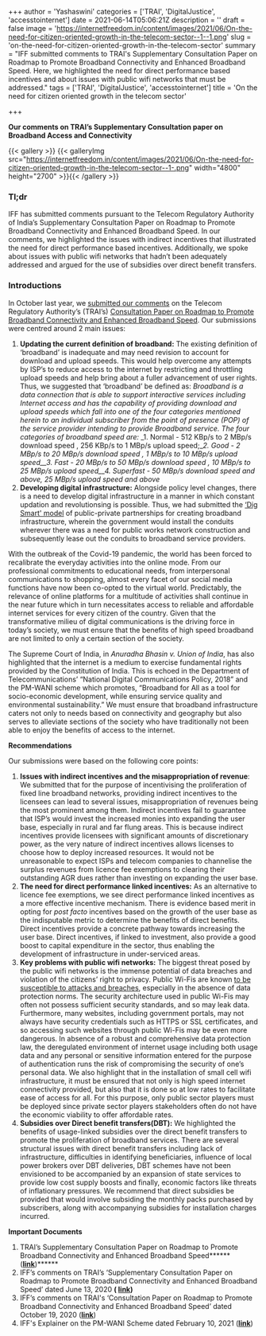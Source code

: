 +++
author = 'Yashaswini'
categories = ['TRAI', 'DigitalJustice', 'accesstointernet']
date = 2021-06-14T05:06:21Z
description = ''
draft = false
image = 'https://internetfreedom.in/content/images/2021/06/On-the-need-for-citizen-oriented-growth-in-the-telecom-sector--1--1.png'
slug = 'on-the-need-for-citizen-oriented-growth-in-the-telecom-sector'
summary = "IFF submitted comments to TRAI's Supplementary Consultation Paper on Roadmap to Promote Broadband Connectivity and Enhanced Broadband Speed. Here, we highlighted the need for direct performance based incentives and about issues with public wifi networks that must be addressed."
tags = ['TRAI', 'DigitalJustice', 'accesstointernet']
title = 'On the need for citizen oriented growth in the telecom sector'

+++


**Our comments on TRAI’s Supplementary Consultation paper on Broadband Access and Connectivity**

>>>> <form><script src="https://checkout.razorpay.com/v1/payment-button.js" data-payment_button_id="pl_HLkgeWGQLMuddp" async> </script> </form>

{{< gallery >}}
{{< galleryImg  src="https://internetfreedom.in/content/images/2021/06/On-the-need-for-citizen-oriented-growth-in-the-telecom-sector--1-.png" width="4800" height="2700" >}}{{< /gallery >}}

### Tl;dr

IFF has submitted comments pursuant to the Telecom Regulatory Authority of India’s  Supplementary Consultation Paper on Roadmap to Promote Broadband Connectivity and Enhanced Broadband Speed. In our comments, we highlighted the issues with indirect incentives that illustrated the need for direct performance based incentives. Additionally, we spoke about issues with public wifi networks that hadn’t been adequately addressed and argued for the use of subsidies over direct benefit transfers.

### Introductions

In October last year, we [submitted our comments](https://internetfreedom.in/read-iffs-comments-on-trais-consultation-paper-on-broadband-access-and-connectivity/) on the Telecom Regulatory Authority’s (TRAI’s) [Consultation Paper on Roadmap to Promote Broadband Connectivity and Enhanced Broadband Speed](https://trai.gov.in/consultation-paper-roadmap-promote-broadband-connectivity-and-enhanced-broadband-speed). Our submissions were centred around 2 main issues:

1. **Updating the current definition of broadband:** The existing definition of ‘broadband’ is inadequate and may need revision to account for download and upload speeds. This would help overcome any attempts by ISP’s to reduce access to the internet by restricting and throttling upload speeds and help bring about a fuller advancement of user rights. Thus, we suggested that ‘broadband’ be defined as: _Broadband is a data connection that is able to support interactive services including Internet access and has the capability of providing download and upload speeds which fall into one of the four categories mentioned herein to an individual subscriber from the point of presence (POP) of the service provider intending to provide Broadband service. The four categories of broadband speed are:_ _1. Normal - 512 KBp/s to 2 MBp/s download speed , 256 KBp/s to 1 MBp/s upload speed;__2.  Good - 2 MBp/s to 20 MBp/s download speed , 1 MBp/s to 10 MBp/s upload speed__3. Fast - 20 MBp/s to 50 MBp/s download speed , 10 MBp/s to 25 MBp/s upload speed__4. Superfast - 50 MBp/s download speed and above, 25 MBp/s upload speed and above_
2. **Developing digital infrastructure:** Alongside policy level changes, there is a need to develop digital infrastructure in a manner in which constant updation and revolutionsing is possible. Thus, we had submitted the [‘Dig Smart' model](https://www.ncbroadband.gov/community-broadband-playbook/nc-broadband-playbook-dig-once-policy-best-practices/open) of public-private partnerships for creating broadband infrastructure, wherein the government would install the conduits wherever there was a need for public works network construction and subsequently lease out the conduits to broadband service providers.

With the outbreak of the Covid-19 pandemic, the world has been forced to recalibrate the everyday activities into the online mode. From our professional commitments to educational needs, from interpersonal communications to shopping, almost every facet of our social media functions have now been co-opted to the virtual world. Predictably, the relevance of online platforms for a multitude of activities shall continue in the near future which in turn necessitates access to reliable and affordable internet services for every citizen of the country. Given that the transformative milieu of digital communications is the driving force in today’s society, we must ensure that the benefits of high speed broadband are not limited to only a certain section of the society.

The Supreme Court of India, in _Anuradha Bhasin v. Union of India_, has also highlighted that the internet is a medium to exercise fundamental rights provided by the Constitution of India. This is echoed in the Department of Telecommunications’ “National Digital Communications Policy, 2018” and the PM-WANI scheme which promotes, “Broadband for All as a tool for socio-economic development, while ensuring service quality and environmental sustainability.” We must ensure that broadband infrastructure caters not only to needs based on connectivity and geography but also serves to alleviate sections of the society who have traditionally not been able to enjoy the benefits of access to the internet.

**Recommendations**

Our submissions were based on the following core points:

1. **Issues with indirect incentives and the misappropriation of revenue**: We submitted that for the purpose of incentivising the proliferation of fixed line broadband networks, providing indirect incentives to the licensees can lead to several issues, misappropriation of revenues being the most prominent among them. Indirect incentives fail to guarantee that ISP’s would invest the increased monies into expanding the user base, especially in rural and far flung areas. This is because indirect incentives provide licensees with significant amounts of discretionary power, as the very nature of indirect incentives allows licenses to choose how to deploy increased resources. It would not be unreasonable to expect ISPs and telecom companies to channelise the surplus revenues from licence fee exemptions to clearing their outstanding AGR dues rather than investing on expanding the user base. 
2. **The need for direct performance linked incentives:** As an alternative to licence fee exemptions, we see direct performance linked incentives as a more effective incentive mechanism. There is evidence based merit in opting for _post facto_ incentives based on the growth of the user base as the indisputable metric to determine the benefits of direct benefits. Direct incentives provide a concrete pathway towards increasing the user base. Direct incentives, if linked to investment, also provide a good boost to capital expenditure in the sector, thus enabling the development of infrastructure in under-serviced areas.
3. **Key problems with public wifi networks:** The biggest threat posed by the public wifi networks is the immense potential of data breaches and violation of the citizens’ right to privacy. Public Wi-Fis are known [to be susceptible to attacks and breaches](https://us.norton.com/internetsecurity-wifi-public-wi-fi-security-101-what-makes-public-wi-fi-vulnerable-to-attack-and-how-to-stay-safe.html), especially in the absence of data protection norms. The security architecture used in public Wi-Fis may often not possess sufficient security standards, and so may leak data. Furthermore, many websites, including government portals, may not always have security credentials such as HTTPS or SSL certificates, and so accessing such websites through public Wi-Fis may be even more dangerous. In absence of a robust and comprehensive data protection law, the deregulated environment of internet usage including both usage data and any personal or sensitive information entered for the purpose of authentication runs the risk of compromising the security of one’s personal data. We also highlight that in the installation of small cell wifi infrastructure, it must be ensured that not only is high speed internet connectivity provided, but also that it is done so at low rates to facilitate ease of access for all. For this purpose, only public sector players must be deployed since private sector players stakeholders often do not have the economic viability to offer affordable rates. 
4. **Subsidies over Direct benefit transfers(DBT):** We highlighted the benefits of usage-linked subsidies over the direct benefit transfers to promote the proliferation of broadband services. There are several structural issues with direct benefit transfers including lack of infrastructure, difficulties in identifying beneficiaries, influence of local power brokers over DBT deliveries, DBT schemes have not been envisioned to be accompanied by an expansion of state services to provide low cost supply boosts and finally, economic factors like threats of inflationary pressures. We recommend that direct subsidies be provided that would involve subsiding the monthly packs purchased by subscribers, along with accompanying subsidies for installation charges incurred. 

**Important Documents**

1. TRAI’s Supplementary Consultation Paper on Roadmap to Promote Broadband Connectivity and Enhanced Broadband Speed******(**[**link**](https://www.trai.gov.in/sites/default/files/CP_19052021.pdf)**)******
2. IFF’s comments on TRAI’s ‘Supplementary Consultation Paper on Roadmap to Promote Broadband Connectivity and Enhanced Broadband Speed’ dated June 13, 2020 **( [link](https://drive.google.com/file/d/1AmNhXuX7fcT3oWg18DqTfD21Wh7culCq/view?usp=sharing))**
3. IFF’s comments on TRAI's ‘Consultation Paper on Roadmap to Promote Broadband Connectivity and Enhanced Broadband Speed’ dated October 19, 2020 ([**link**](https://drive.google.com/file/d/1WVmJ-qLjGwG8tYe0kpV1IsntgVj7wRmm/view?usp=sharing))
4. IFF's Explainer on the PM-WANI Scheme dated February 10, 2021  ([**link**](https://drive.google.com/file/d/1HTbt0Thc8abCMlA4dxKZ8c_iluDLFpjq/view?usp=sharing))

> > > <form><script src="https://cdn.razorpay.com/static/widget/subscription-button.js" data-subscription_button_id="pl_HLk5qU1K35hmPH" data-button_theme="brand-color" async> </script> </form>







